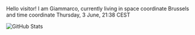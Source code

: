 Hello visitor! I am Giammarco, currently living in space coordinate Brussels and time coordinate Thursday, 3 June, 21:38 CEST

![GitHub Stats](https://github-readme-stats.vercel.app/api?username=grcasanova)
